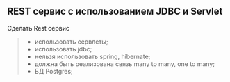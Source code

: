##  REST сервис с использованием JDBC и Servlet
Сделать Rest сервис
>- использовать сервлеты;
>- использовать jdbc;
>- нельзя использовать spring, hibernate;
>- должна быть реализована связь many to many, one to many;
>- БД Postgres;